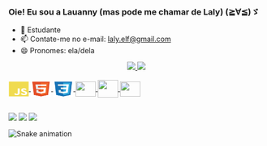 ### Oie! Eu sou a Lauanny (mas pode me chamar de Laly) (≧∀≦)ゞ

- 🌱 Estudante
- 📫 Contate-me no e-mail: laly.elf@gmail.com
- 😄 Pronomes: ela/dela

<div align="center">
  <a href="https://github.com/Lalyk">
  <img height="180em" src="https://github-readme-stats.vercel.app/api?username=Lalyk&show_icons=true&theme=radical&include_all_commits=true&count_private=true">
  <img height="180em" src="https://github-readme-stats.vercel.app/api/top-langs/?username=Lalyk&layout=compact&langs_count=7&theme=radical">
</div>
  
 <div style="display: inline_block">
 <br>
  <img align="center" alt="Rafa-Js" height="30" width="40" src="https://raw.githubusercontent.com/devicons/devicon/master/icons/javascript/javascript-plain.svg">
  <img align="center" alt="Rafa-HTML" height="30" width="40" src="https://raw.githubusercontent.com/devicons/devicon/master/icons/html5/html5-original.svg">
  <img align="center" alt="Rafa-CSS" height="30" width="40" src="https://raw.githubusercontent.com/devicons/devicon/master/icons/css3/css3-original.svg">
  <img align="center" height="30" width="40" src="https://cdn.jsdelivr.net/gh/devicons/devicon/icons/angularjs/angularjs-original.svg">
  <img align="center" height="35" width="40" src="https://cdn.jsdelivr.net/gh/devicons/devicon/icons/bootstrap/bootstrap-original.svg">
  <img align="center" height="30" width="40" src="https://cdn.jsdelivr.net/gh/devicons/devicon/icons/java/java-original.svg">
</div>
   
   ##
   
   <div> 
 
  <a href="https://instagram.com/leloryn" target="_blank"><img src="https://img.shields.io/badge/-Instagram-%23E4405F?style=for-the-badge&logo=instagram&logoColor=white" target="_blank"></a>
  <a href = "mailto:laly.elf@gmail.com"><img src="https://img.shields.io/badge/-Gmail-%23333?style=for-the-badge&logo=gmail&logoColor=white" target="_blank"></a>
  <a href="https://www.linkedin.com/in/laly-karoline/" target="_blank"><img src="https://img.shields.io/badge/-LinkedIn-%230077B5?style=for-the-badge&logo=linkedin&logoColor=white" target="_blank"></a> 
 
  ![Snake animation](https://github.com/Lalyk/Lalyk/blob/output/github-contribution-grid-snake.svg)
 
</div>

